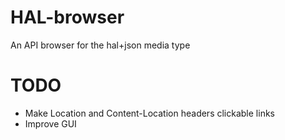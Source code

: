HAL-browser
===========

An API browser for the hal+json media type


TODO
===========
* Make Location and Content-Location headers clickable links
* Improve GUI
